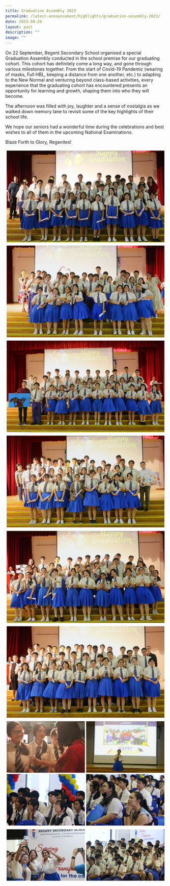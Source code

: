 ```yaml
---
title: Graduation Assembly 2023
permalink: /latest-announcement/highlights/graduation-assembly-2023/
date: 2023-09-29
layout: post
description: ""
image: ""
---
```

On 22 September, Regent Secondary School organised a special Graduation Assembly conducted in the school premise for our graduating cohort. This cohort has definitely come a long way, and gone through various milestones together. From the start of Covid-19 Pandemic (wearing of masks, Full HBL, keeping a distance from one another, etc.) to adapting to the New Normal and venturing beyond class-based activities, every experience that the graduating cohort has encountered presents an opportunity for learning and growth, shaping them into who they will become.

The afternoon was filled with joy, laughter and a sense of nostalgia as we walked down memory lane to revisit some of the key highlights of their school life.

We hope our seniors had a wonderful time during the celebrations and best wishes to all of them in the upcoming National Examinations. 

Blaze Forth to Glory, Regenites!

![](/images/Graduation%20Ceremony/GraduationAssembly2023-1.png)
![](/images/Graduation%20Ceremony/GraduationAssembly2023-2.png)
![](/images/Graduation%20Ceremony/GraduationAssembly2023-3.png)
![](/images/Graduation%20Ceremony/GraduationAssembly2023-4.png)
![](/images/Graduation%20Ceremony/GraduationAssembly2023-5.png)
![](/images/Graduation%20Ceremony/GraduationAssembly2023-6.png)
![](/images/Graduation%20Ceremony/GraduationAssembly2023-7.png)
![](/images/Graduation%20Ceremony/GraduationAssembly2023-8.png)